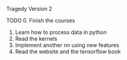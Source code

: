 Tragedy Version 2

TODO
0. Finish the courses
1. Learn how to process data in python
2. Read the kernels
3. Implement another nn using new features
4. Read the website and the tensorflow book
